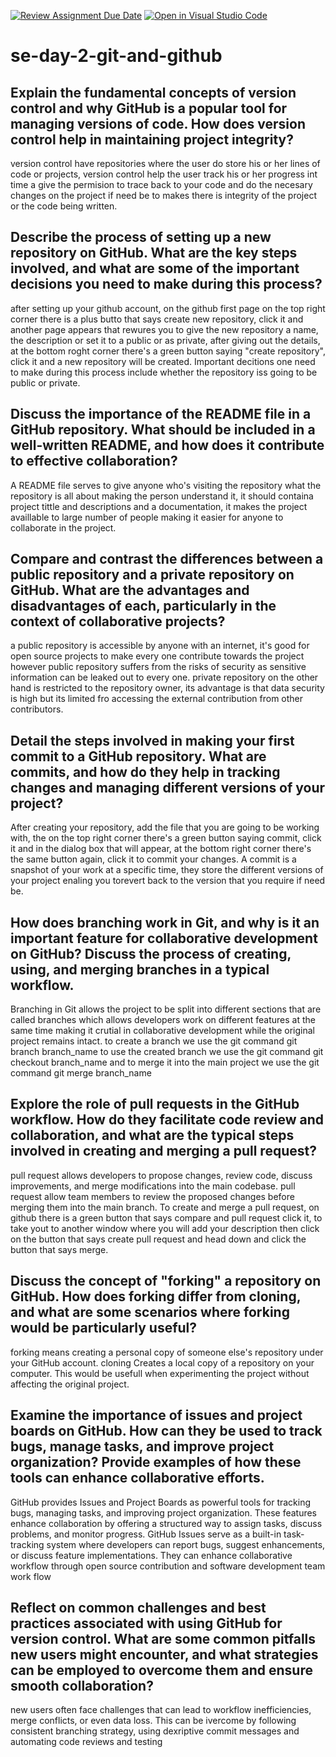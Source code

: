 [![Review Assignment Due Date](https://classroom.github.com/assets/deadline-readme-button-22041afd0340ce965d47ae6ef1cefeee28c7c493a6346c4f15d667ab976d596c.svg)](https://classroom.github.com/a/8wgCKhpZ)
[![Open in Visual Studio Code](https://classroom.github.com/assets/open-in-vscode-2e0aaae1b6195c2367325f4f02e2d04e9abb55f0b24a779b69b11b9e10269abc.svg)](https://classroom.github.com/online_ide?assignment_repo_id=18393056&assignment_repo_type=AssignmentRepo)
# se-day-2-git-and-github
## Explain the fundamental concepts of version control and why GitHub is a popular tool for managing versions of code. How does version control help in maintaining project integrity?
version control have repositories where the user do store his or her lines of code or projects, version control help the user track his or her progress int time a give the permision to trace back to your code 
and do the necesary changes on the project if need be to makes there is integrity of the project or the code being written.

## Describe the process of setting up a new repository on GitHub. What are the key steps involved, and what are some of the important decisions you need to make during this process?
after setting up your github account, on the github first page on the top right corner there is a plus butto that says create new repository, click it and another page appears that rewures you to give the new repository a name, the description or set it to a public or as private, after giving out the details, at the bottom roght corner there's a green button saying "create repository", click it and a new repository will be created.
Important decitions one need to make during this process include whether the repository iss going to be public or private.

## Discuss the importance of the README file in a GitHub repository. What should be included in a well-written README, and how does it contribute to effective collaboration?
A README file serves to give anyone who's visiting the repository what the repository is all about making the person understand it, it should containa project tittle and descriptions and a documentation, it makes the project availlable to large number of people making it easier for anyone to collaborate in the project.

## Compare and contrast the differences between a public repository and a private repository on GitHub. What are the advantages and disadvantages of each, particularly in the context of collaborative projects?
a public repository is accessible by anyone with an internet, it's good for open source projects to make every one contribute towards the project however public repository suffers from the risks of security
as sensitive information can be leaked out to every one.
private repository on the other hand is restricted to the repository owner, its advantage is that data security is high but its limited fro accessing the external contribution from other contributors.

## Detail the steps involved in making your first commit to a GitHub repository. What are commits, and how do they help in tracking changes and managing different versions of your project?
After creating your repository, add the file that you are going to be working with, the on the top right corner there's a green button saying commit, click it and in the dialog box that will appear, at the bottom right corner there's the same button again, click it to commit your changes.
A commit is a snapshot of your work at a specific time, they store the different versions of your project enaling you torevert back to the version that you require if need be.

## How does branching work in Git, and why is it an important feature for collaborative development on GitHub? Discuss the process of creating, using, and merging branches in a typical workflow.
Branching in Git allows the project to be split into different sections that are called branches which allows developers work on different features at the same time making it crutial in collaborative development
while the original project remains intact.
to create a branch we use the git command git branch branch_name
to use the created branch we use the git command git checkout branch_name
and to merge it into the main project we use the git command  git merge branch_name


## Explore the role of pull requests in the GitHub workflow. How do they facilitate code review and collaboration, and what are the typical steps involved in creating and merging a pull request?
pull request allows developers to propose changes, review code, discuss improvements, and merge modifications into the main codebase. pull request allow team members to review the proposed changes before merging them into the main branch.
To create and merge a pull request, on github there is a green button that says compare and pull request click it, to take yout to another window where you will add your description then click on the button that says create pull request and head down and click the button that says merge.

## Discuss the concept of "forking" a repository on GitHub. How does forking differ from cloning, and what are some scenarios where forking would be particularly useful?
forking means creating a personal copy of someone else's repository under your GitHub account. cloning Creates a local copy of a repository on your computer. This would be usefull when experimenting the project without affecting the original project.
## Examine the importance of issues and project boards on GitHub. How can they be used to track bugs, manage tasks, and improve project organization? Provide examples of how these tools can enhance collaborative efforts.
GitHub provides Issues and Project Boards as powerful tools for tracking bugs, managing tasks, and improving project organization. These features enhance collaboration by offering a structured way to assign tasks, discuss problems, and monitor progress.
GitHub Issues serve as a built-in task-tracking system where developers can report bugs, suggest enhancements, or discuss feature implementations.
They can enhance collaborative workflow through open source contribution and software development team work flow

## Reflect on common challenges and best practices associated with using GitHub for version control. What are some common pitfalls new users might encounter, and what strategies can be employed to overcome them and ensure smooth collaboration?
new users often face challenges that can lead to workflow inefficiencies, merge conflicts, or even data loss.
This can be ivercome by following consistent branching strategy, using dexriptive commit messages and automating code reviews and testing
